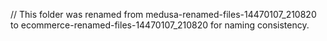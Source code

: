 // This folder was renamed from medusa-renamed-files-14470107_210820 to ecommerce-renamed-files-14470107_210820 for naming consistency.
